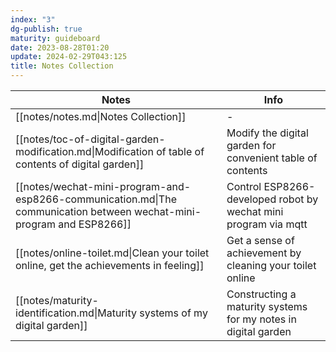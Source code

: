 ```yaml
---
index: "3"
dg-publish: true
maturity: guideboard
date: 2023-08-28T01:20
update: 2024-02-29T043:125
title: Notes Collection
---
```

| Notes                                                                                                                 | Info                                                            |
| --------------------------------------------------------------------------------------------------------------------- | --------------------------------------------------------------- |
| [[notes/notes.md\|Notes Collection]]                                                                                  | \-                                                              |
| [[notes/toc-of-digital-garden-modification.md\|Modification of table of contents of digital garden]]                  | Modify the digital garden for convenient table of contents      |
| [[notes/wechat-mini-program-and-esp8266-communication.md\|The communication between wechat-mini-program and ESP8266]] | Control ESP8266-developed robot by wechat mini program via mqtt |
| [[notes/online-toilet.md\|Clean your toilet online, get the achievements in feeling]]                                 | Get a sense of achievement by cleaning your toilet online       |
| [[notes/maturity-identification.md\|Maturity systems of my digital garden]]                                           | Constructing a maturity systems for my notes in digital garden  |


